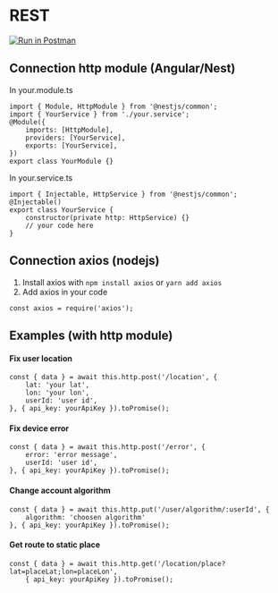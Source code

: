 # REST

[![Run in Postman](https://run.pstmn.io/button.svg)](https://app.getpostman.com/run-collection/9741c970139d8b0f7c67?action=collection%2Fimport)

## Connection http module (Angular/Nest)

In your.module.ts
```
import { Module, HttpModule } from '@nestjs/common';
import { YourService } from './your.service';
@Module({
    imports: [HttpModule],
    providers: [YourService],
    exports: [YourService],
})
export class YourModule {}
```

In your.service.ts
```
import { Injectable, HttpService } from '@nestjs/common';
@Injectable()
export class YourService {
    constructor(private http: HttpService) {}
    // your code here
}
```

## Connection axios (nodejs)

1. Install axios with `npm install axios` or `yarn add axios`
2. Add axios in your code
```
const axios = require('axios');
```

## Examples (with http module)

#### Fix user location

```
const { data } = await this.http.post('/location', {
    lat: 'your lat',
    lon: 'your lon',
    userId: 'user id',
}, { api_key: yourApiKey }).toPromise();
```

#### Fix device error

```
const { data } = await this.http.post('/error', {
    error: 'error message',
    userId: 'user id',
}, { api_key: yourApiKey }).toPromise();
```

#### Change account algorithm

```
const { data } = await this.http.put('/user/algorithm/:userId', {
    algorithm: 'choosen algorithm'
}, { api_key: yourApiKey }).toPromise();
```

#### Get route to static place

```
const { data } = await this.http.get('/location/place?lat=placeLat;lon=placeLon',
    { api_key: yourApiKey }).toPromise();
```
